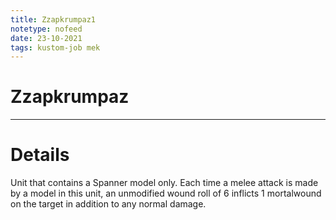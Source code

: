 ```yaml
---
title: Zzapkrumpaz1
notetype: nofeed
date: 23-10-2021
tags: kustom-job mek
---
```


# Zzapkrumpaz

---

# Details

Unit that contains a Spanner model only. Each time a melee attack is made by a model in this unit, an unmodified wound roll of 6 inflicts 1 mortalwound on the target in addition to any normal damage.